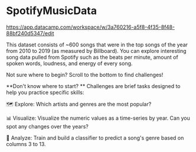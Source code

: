 # SpotifyMusicData 
https://app.datacamp.com/workspace/w/3a760216-a5f8-4f35-8f48-88bf240d5347/edit

This dataset consists of ~600 songs that were in the top songs of the year from 2010 to 2019 (as measured by Billboard). You can explore interesting song data pulled from Spotify such as the beats per minute, amount of spoken words, loudness, and energy of every song.

Not sure where to begin? Scroll to the bottom to find challenges!

**Don't know where to start?
**
Challenges are brief tasks designed to help you practice specific skills:

🗺️ Explore: Which artists and genres are the most popular?

📊 Visualize: Visualize the numeric values as a time-series by year. Can you spot any changes over the years?

🔎 Analyze: Train and build a classifier to predict a song's genre based on columns 3 to 13.
